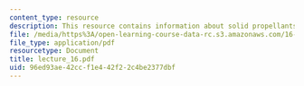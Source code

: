 ```yaml
---
content_type: resource
description: This resource contains information about solid propellants.
file: /media/https%3A/open-learning-course-data-rc.s3.amazonaws.com/16-512-rocket-propulsion-fall-2005/96ed93ae42ccf1e442f22c4be2377dbf_lecture_16.pdf
file_type: application/pdf
resourcetype: Document
title: lecture_16.pdf
uid: 96ed93ae-42cc-f1e4-42f2-2c4be2377dbf
---
```

